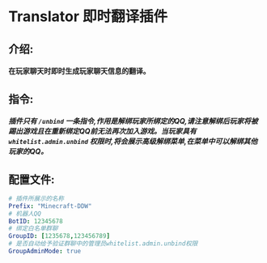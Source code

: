 # Translator 即时翻译插件

## 介绍:

#### 在玩家聊天时即时生成玩家聊天信息的翻译。

## 指令:

##### 插件只有 **`/unbind`** 一条指令,作用是解绑玩家所绑定的QQ,请注意解绑后玩家将被踢出游戏且在重新绑定QQ前无法再次加入游戏。当玩家具有 **`whitelist.admin.unbind`** 权限时,将会展示高级解绑菜单,在菜单中可以解绑其他玩家的QQ。

## 配置文件:

```yaml
# 插件所展示的名称
Prefix: "Minecraft-DDW"
# 机器人QQ
BotID: 12345678
# 绑定白名单群聊
GroupID: [1235678,123456789]
# 是否自动给予验证群聊中的管理员whitelist.admin.unbind权限
GroupAdminMode: true
```

